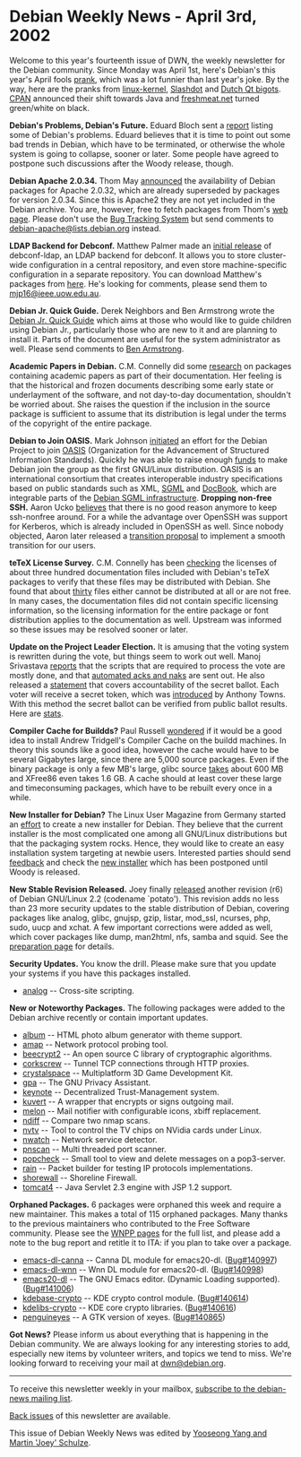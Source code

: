 
Debian Weekly News - April 3rd, 2002
====================================


Welcome to this year's fourteenth issue of DWN, the weekly newsletter for
the Debian community. Since Monday was April 1st, here's Debian's this
year's April fools [prank](https://lists.debian.org/debian-devel-0203/msg02337.html), which
was a lot funnier than last year's joke. By the way, here are the pranks from
[linux-kernel](http://www.cs.helsinki.fi/linux/linux-kernel/2002-13/0063.html), [Slashdot](http://slashdot.org/articles/02/04/01/1452256.shtml) and [Dutch Qt bigots](http://qtconsole.nl.linux.org/). [CPAN](http://www.cpan.org/) announced their shift towards Java and [freshmeat.net](http://freshmeat.net/) turned green/white on black.


**Debian's Problems, Debian's Future.** Eduard Bloch sent a [report](https://lists.debian.org/debian-devel-0203/msg01966.html)
listing some of Debian's problems. Eduard believes that it is time to point
out some bad trends in Debian, which have to be terminated, or otherwise the
whole system is going to collapse, sooner or later. Some people have agreed
to postpone such discussions after the Woody release, though.


**Debian Apache 2.0.34.** Thom May [announced](https://lists.debian.org/debian-apache-0202/msg00029.html)
the availability of Debian packages for Apache 2.0.32, which are already
superseded by packages for version 2.0.34. Since this is Apache2 they are
not yet included in the Debian archive. You are, however, free to fetch
packages from Thom's [web
page](http://pandora.debian.org/~thom/apache2/). Please don't use the [Bug Tracking
System](https://bugs.debian.org/) but send comments to [debian-apache@lists.debian.org](mailto:debian-apache@lists.debian.org)
instead.


**LDAP Backend for Debconf.** Matthew Palmer made an [initial
release](https://lists.debian.org/debian-beowulf-0202/msg00041.html) of debconf-ldap, an LDAP backend for debconf. It allows you to
store cluster-wide configuration in a central repository, and even store
machine-specific configuration in a separate repository. You can download
Matthew's packages from [here](http://ieee.uow.edu.au/~mjp16/debian/dists/mjp16/main/binary-i386/).
He's looking for comments, please send them to [mjp16@ieee.uow.edu.au](mailto:mjp16@ieee.uow.edu.au).


**Debian Jr. Quick Guide.** Derek Neighbors and Ben Armstrong
wrote the [Debian Jr. Quick Guide](https://people.debian.org/~synrg/junior-doc/quickguide/) which aims at those who would like to guide
children using Debian Jr., particularly those who are new to it and are
planning to install it. Parts of the document are useful for the system
administrator as well. Please send comments to [Ben Armstrong](mailto:synrg@debian.org).


**Academic Papers in Debian.** C.M. Connelly did some [research](https://lists.debian.org/debian-legal-0203/msg00104.html) on
packages containing academic papers as part of their documentation. Her
feeling is that the historical and frozen documents describing some early state
or underlayment of the software, and not day-to-day documentation, shouldn't be
worried about. She raises the question if the inclusion in the source package
is sufficient to assume that its distribution is legal under the terms of the
copyright of the entire package.


**Debian to Join OASIS.** Mark Johnson [initiated](https://lists.debian.org/debian-devel-0203/msg00660.html)
an effort for the Debian Project to join [OASIS](http://www.oasis-open.org/) (Organization for the Advancement
of Structured Information Standards). Quickly he was able to raise enough [funds](https://lists.debian.org/debian-sgml-0203/msg00041.html) to
make Debian join the group as the first GNU/Linux distribution. OASIS is an
international consortium that creates interoperable industry specifications
based on public standards such as XML, [SGML](http://www.oasis-open.org/committees/entity/background/9401.html)
and [DocBook](http://www.oasis-open.org/docbook/), which are
integrable parts of the [Debian SGML
infrastructure](https://people.debian.org/~mrj/sgml-policy-draft/).
**Dropping non-free SSH.** Aaron Ucko [believes](https://lists.debian.org/debian-ssh-0203/msg00005.html) that
there is no good reason anymore to keep ssh-nonfree around. For a while the
advantage over OpenSSH was support for Kerberos, which is already included in
OpenSSH as well. Since nobody objected, Aaron later released a [transition
proposal](https://lists.debian.org/debian-ssh-0203/msg00008.html) to implement a smooth transition for our users.


**teTeX License Survey.** C.M. Connelly has been [checking](http://www.eskimo.com/~c/debian/tetex-doc-analysis.html)
the licenses of about three hundred documentation files included with Debian's
teTeX packages to verify that these files may be distributed with Debian. She
found that about [thirty](https://lists.debian.org/debian-tetex-maint-0203/msg00219.html)
files either cannot be distributed at all or are not free. In many cases, the
documentation files did not contain specific licensing information, so the
licensing information for the entire package or font distribution applies to
the documentation as well. Upstream was informed so these issues may be
resolved sooner or later.


**Update on the Project Leader Election.** It is amusing that
the voting system is rewritten during the vote, but things seem to work out
well. Manoj Srivastava [reports](https://lists.debian.org/debian-vote-0203/msg00260.html) that
the scripts that are required to process the vote are mostly done, and that [automated acks
and naks](https://lists.debian.org/debian-vote-0203/msg00259.html) are sent out. He also released a [statement](https://lists.debian.org/debian-vote-0203/msg00266.html)
that covers accountability of the secret ballot. Each voter will receive a
secret token, which was [introduced](https://lists.debian.org/debian-vote-0203/msg00265.html)
by Anthony Towns. With this method the secret ballot can be verified from
public ballot results. Here are [stats](http://master.debian.org/~srivasta/leader2002.html).


**Compiler Cache for Buildds?** Paul Russell [wondered](https://lists.debian.org/debian-devel-0203/msg02310.html) if
it would be a good idea to install Andrew Tridgell's Compiler Cache on the
buildd machines. In theory this sounds like a good idea, however the cache
would have to be several Gigabytes large, since there are 5,000 source
packages. Even if the binary package is only a few MB's large, glibc source
[takes](https://lists.debian.org/debian-devel-0204/msg00055.html)
about 600 MB and XFree86 even takes 1.6 GB. A cache should at least cover
these large and timeconsuming packages, which have to be rebuilt every once in
a while.


**New Installer for Debian?** The Linux User Magazine from
Germany started an [effort](http://www.linux-user.de/Info/help-debian.html) to create a new installer for Debian. They believe that the
current installer is the most complicated one among all GNU/Linux
distributions but that the packaging system rocks. Hence, they would like to
create an easy installation system targeting at newbie users. Interested
parties should send [feedback](http://www.linux-user.de/Forum/debian/) and check the [new installer](http://cvs.debian.org/debian-installer/doc/) which has
been postponed until Woody is released.


**New Stable Revision Released.** Joey finally [released](https://www.debian.org/News/2002/20020403) another revision (r6) of Debian
GNU/Linux 2.2 (codename `potato'). This revision adds no less than 23 more
security updates to the stable distribution of Debian, covering packages like
analog, glibc, gnujsp, gzip, listar, mod\_ssl, ncurses, php, sudo, uucp and xchat.
A few important corrections were added as well, which cover packages like
dump, man2html, nfs, samba and squid. See the [preparation page](https://people.debian.org/~joey/2.2r6/) for details.


**Security Updates.** You know the drill. Please make sure
that you update your systems if you have this packages installed.


* [analog](https://www.debian.org/security/2002/dsa-125) --
 Cross-site scripting.


**New or Noteworthy Packages.** The following packages were
added to the Debian archive recently or contain important updates.


* [album](https://packages.debian.org/unstable/web/album)
 -- HTML photo album generator with theme support.
* [amap](https://packages.debian.org/unstable/net/amap)
 -- Network protocol probing tool.
* [beecrypt2](https://packages.debian.org/unstable/libs/beecrypt2)
 -- An open source C library of cryptographic algorithms.
* [corkscrew](https://packages.debian.org/unstable/net/corkscrew)
 -- Tunnel TCP connections through HTTP proxies.
* [crystalspace](https://packages.debian.org/unstable/games/crystalspace)
 -- Multiplatform 3D Game Development Kit.
* [gpa](https://packages.debian.org/unstable/utils/gpa)
 -- The GNU Privacy Assistant.
* [keynote](https://packages.debian.org/unstable/admin/keynote)
 -- Decentralized Trust-Management system.
* [kuvert](https://packages.debian.org/unstable/mail/kuvert)
 -- A wrapper that encrypts or signs outgoing mail.
* [melon](https://packages.debian.org/unstable/mail/melon)
 -- Mail notifier with configurable icons, xbiff replacement.
* [ndiff](https://packages.debian.org/unstable/misc/ndiff)
 -- Compare two nmap scans.
* [nvtv](https://packages.debian.org/unstable/admin/nvtv)
 -- Tool to control the TV chips on NVidia cards under Linux.
* [nwatch](https://packages.debian.org/unstable/net/nwatch)
 -- Network service detector.
* [pnscan](https://packages.debian.org/unstable/net/pnscan)
 -- Multi threaded port scanner.
* [popcheck](https://packages.debian.org/unstable/net/popcheck)
 -- Small tool to view and delete messages on a pop3-server.
* [rain](https://packages.debian.org/unstable/net/rain)
 -- Packet builder for testing IP protocols implementations.
* [shorewall](https://packages.debian.org/unstable/net/shorewall)
 -- Shoreline Firewall.
* [tomcat4](https://packages.debian.org/unstable/web/tomcat4)
 -- Java Servlet 2.3 engine with JSP 1.2 support.


**Orphaned Packages.** 6 packages were orphaned this week and
require a new maintainer. This makes a total of 115 orphaned packages. Many
thanks to the previous maintainers who contributed to the Free Software
community. Please see the [WNPP pages](https://www.debian.org/devel/wnpp/) for
the full list, and please add a note to the bug report and retitle it to ITA:
if you plan to take over a package.


* [emacs-dl-canna](https://packages.debian.org/unstable/editors/emacs-dl-canna)
 -- Canna DL module for emacs20-dl.
 ([Bug#140997](https://bugs.debian.org/140997))
* [emacs-dl-wnn](https://packages.debian.org/unstable/editors/emacs-dl-wnn)
 -- Wnn DL module for emacs20-dl.
 ([Bug#140998](https://bugs.debian.org/140998))
* [emacs20-dl](https://packages.debian.org/unstable/editors/emacs20-dl)
 -- The GNU Emacs editor. (Dynamic Loading supported).
 ([Bug#141006](https://bugs.debian.org/141006))
* [kdebase-crypto](https://packages.debian.org/unstable/non-us/kdebase-crypto)
 -- KDE crypto control module.
 ([Bug#140614](https://bugs.debian.org/140614))
* [kdelibs-crypto](https://packages.debian.org/unstable/non-us/kdelibs3-crypto)
 -- KDE core crypto libraries.
 ([Bug#140616](https://bugs.debian.org/140616))
* [penguineyes](https://packages.debian.org/unstable/x11/penguineyes)
 -- A GTK version of xeyes.
 ([Bug#140865](https://bugs.debian.org/140865))


**Got News?** Please inform us about everything that is
happening in the Debian community. We are always looking for any interesting
stories to add, especially new items by volunteer writers, and topics we tend
to miss. We're looking forward to receiving your mail at [dwn@debian.org](mailto:dwn@debian.org).




---



 To receive this newsletter weekly in your mailbox, [subscribe to the debian-news mailing list](https://lists.debian.org/debian-news/).



[Back issues](https://www.debian.org/News/weekly/) of this newsletter are available.



This issue of Debian Weekly News was edited by [Yooseong Yang and Martin 'Joey' Schulze](mailto:dwn@debian.org).






